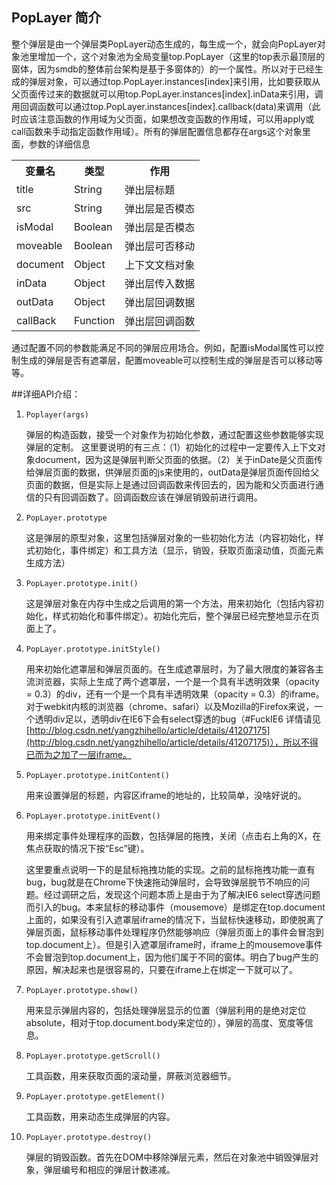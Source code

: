 ## PopLayer 简介
整个弹层是由一个弹层类PopLayer动态生成的，每生成一个，就会向PopLayer对象池里增加一个，这个对象池为全局变量top.PopLayer（这里的top表示最顶层的窗体，因为smdb的整体前台架构是基于多窗体的）的一个属性。所以对于已经生成的弹层对象，可以通过top.PopLayer.instances[index]来引用，比如要获取从父页面传过来的数据就可以用top.PopLayer.instances[index].inData来引用，调用回调函数可以通过top.PopLayer.instances[index].callback(data)来调用（此时应该注意函数的作用域为父页面，如果想改变函数的作用域，可以用apply或call函数来手动指定函数作用域）。所有的弹层配置信息都存在args这个对象里面，参数的详细信息
<table >
	<tr>
    <th >变量名</th>
    <th >类型</th>
    <th >作用</th>
  </tr>
  <tr>
    <td >title</td>
    <td >String</td>
    <td >弹出层标题</td>
  </tr>
  <tr>
    <td >src</td>
    <td >String</td>
    <td >弹出层是否模态</td>
  </tr>
  <tr>
    <td >isModal</td>
    <td >Boolean</td>
    <td >弹出层是否模态</td>
  </tr>
  <tr>
    <td >moveable</td>
    <td >Boolean</td>
    <td >弹出层可否移动</td>
  </tr>
  <tr>
    <td >document</td>
    <td >Object</td>
    <td >上下文文档对象</td>
  </tr>
  <tr>
    <td >inData</td>
    <td >Object</td>
    <td >弹出层传入数据</td>
  </tr>
  <tr>
    <td >outData</td>
    <td >Object</td>
    <td >弹出层回调数据</td>
  </tr>
  <tr>
    <td >callBack</td>
    <td >Function</td>
    <td >弹出层回调函数</td>
  </tr>
</table>
通过配置不同的参数能满足不同的弹层应用场合。例如，配置isModal属性可以控制生成的弹层是否有遮罩层，配置moveable可以控制生成的弹层是否可以移动等等。

##详细API介绍：
1. `Poplayer(args)`

	弹层的构造函数，接受一个对象作为初始化参数，通过配置这些参数能够实现弹层的定制。
	这里要说明的有三点：（1）初始化的过程中一定要传入上下文对象document，因为这是弹层判断父页面的依据。（2）关于inDate是父页面传给弹层页面的数据，供弹层页面的js来使用的，outData是弹层页面传回给父页面的数据，但是实际上是通过回调函数来传回去的，因为能和父页面进行通信的只有回调函数了。回调函数应该在弹层销毁前进行调用。

2. `PopLayer.prototype`

	这是弹层的原型对象，这里包括弹层对象的一些初始化方法（内容初始化，样式初始化，事件绑定）和工具方法（显示，销毁，获取页面滚动值，页面元素生成方法）

3. `PopLayer.prototype.init()`

	这是弹层对象在内存中生成之后调用的第一个方法，用来初始化（包括内容初始化，样式初始化和事件绑定）。初始化完后，整个弹层已经完整地显示在页面上了。

4. `PopLayer.prototype.initStyle()`

	用来初始化遮罩层和弹层页面的。在生成遮罩层时，为了最大限度的兼容各主流浏览器，实际上生成了两个遮罩层，一个是一个具有半透明效果（opacity = 0.3）的div，还有一个是一个具有半透明效果（opacity = 0.3）的iframe。对于webkit内核的浏览器（chrome、safari）以及Mozilla的Firefox来说，一个透明div足以，透明div在IE6下会有select穿透的bug（#FuckIE6 详情请见 [http://blog.csdn.net/yangzhihello/article/details/41207175](http://blog.csdn.net/yangzhihello/article/details/41207175)），所以不得已而为之加了一层iframe。

6. `PopLayer.prototype.initContent()`

	用来设置弹层的标题，内容区iframe的地址的，比较简单，没啥好说的。

7. `PopLayer.prototype.initEvent()`

	用来绑定事件处理程序的函数，包括弹层的拖拽，关闭（点击右上角的X，在焦点获取的情况下按“Esc”键）。

	这里要重点说明一下的是鼠标拖拽功能的实现。之前的鼠标拖拽功能一直有bug，bug就是在Chrome下快速拖动弹层时，会导致弹层脱节不响应的问题。经过调研之后，发现这个问题本质上是由于为了解决IE6 select穿透问题而引入的bug。本来鼠标的移动事件（mousemove）是绑定在top.document上面的，如果没有引入遮罩层iframe的情况下，当鼠标快速移动，即使脱离了弹层页面，鼠标移动事件处理程序仍然能够响应（弹层页面上的事件会冒泡到top.document上）。但是引入遮罩层iframe时，iframe上的mousemove事件不会冒泡到top.document上，因为他们属于不同的窗体。明白了bug产生的原因，解决起来也是很容易的，只要在iframe上在绑定一下就可以了。

8. `PopLayer.prototype.show()`

	用来显示弹层内容的，包括处理弹层显示的位置（弹层利用的是绝对定位absolute，相对于top.document.body来定位的），弹层的高度、宽度等信息。

9. `PopLayer.prototype.getScroll()`

	工具函数，用来获取页面的滚动量，屏蔽浏览器细节。

10. `PopLayer.prototype.getElement()`

	工具函数，用来动态生成弹层的内容。

11. `PopLayer.prototype.destroy()`

	弹层的销毁函数。首先在DOM中移除弹层元素，然后在对象池中销毁弹层对象，弹层编号和相应的弹层计数递减。



